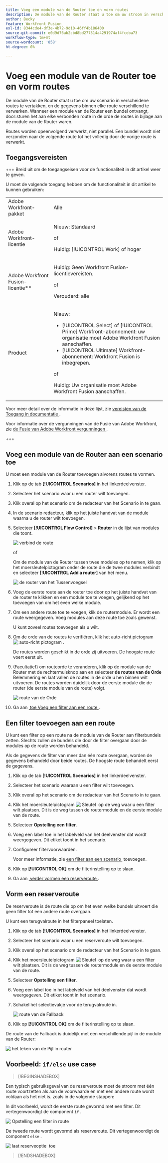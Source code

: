 ```yaml
---
title: Voeg een module van de Router toe en vorm routes
description: De module van de Router staat u toe om uw stroom in verscheidene routes te vertakken en de gegevens binnen elke route verschillend te verwerken. Zodra een module van de Router een bundel ontvangt, door:sturen het aan elke verbonden route in de orde de routes aan de module van de Router in bijlage waren.
author: Becky
feature: Workfront Fusion
exl-id: 8344cde4-df3e-4b72-9d10-46ff4b186400
source-git-commit: e0d9d76ab2cbd8bd277514a4291974af4fceba73
workflow-type: tm+mt
source-wordcount: '858'
ht-degree: 0%

---
```


# Voeg een module van de Router toe en vorm routes

De module van de Router staat u toe om uw scenario in verscheidene routes te vertakken, en de gegevens binnen elke route verschillend te verwerken. Wanneer een module van de Router een bundel ontvangt, door:sturen het aan elke verbonden route in de orde de routes in bijlage aan de module van de Router waren.

Routes worden opeenvolgend verwerkt, niet parallel. Een bundel wordt niet verzonden naar de volgende route tot het volledig door de vorige route is verwerkt.


## Toegangsvereisten

+++ Breid uit om de toegangseisen voor de functionaliteit in dit artikel weer te geven.

U moet de volgende toegang hebben om de functionaliteit in dit artikel te kunnen gebruiken:

<table style="table-layout:auto">
 <col> 
 <col> 
 <tbody> 
  <tr> 
   <td role="rowheader">Adobe Workfront-pakket</td> 
   <td> <p>Alle</p> </td> 
  </tr> 
  <tr data-mc-conditions=""> 
   <td role="rowheader">Adobe Workfront-licentie</td> 
   <td> <p>Nieuw: Standaard</p><p>of</p><p>Huidig: [!UICONTROL Work] of hoger</p> </td> 
  </tr> 
  <tr> 
   <td role="rowheader">Adobe Workfront Fusion-licentie**</td> 
   <td>
   <p>Huidig: Geen Workfront Fusion-licentievereisten.</p>
   <p>of</p>
   <p>Verouderd: alle </p>
   </td> 
  </tr> 
  <tr> 
   <td role="rowheader">Product</td> 
   <td>
   <p>Nieuw:</p> <ul><li>[!UICONTROL Select] of [!UICONTROL Prime] Workfront-abonnement: uw organisatie moet Adobe Workfront Fusion aanschaffen.</li><li>[!UICONTROL Ultimate] Workfront-abonnement: Workfront Fusion is inbegrepen.</li></ul>
   <p>of</p>
   <p>Huidig: Uw organisatie moet Adobe Workfront Fusion aanschaffen.</p>
   </td> 
  </tr>
 </tbody> 
</table>

Voor meer detail over de informatie in deze lijst, zie [&#x200B; vereisten van de Toegang in documentatie &#x200B;](/help/workfront-fusion/references/licenses-and-roles/access-level-requirements-in-documentation.md).

Voor informatie over de vergunningen van de Fusie van Adobe Workfront, zie [&#x200B; de Fusie van Adobe Workfront vergunningen &#x200B;](/help/workfront-fusion/set-up-and-manage-workfront-fusion/licensing-operations-overview/license-automation-vs-integration.md).

+++

## Voeg een module van de Router aan een scenario toe

U moet een module van de Router toevoegen alvorens routes te vormen.

1. Klik op de tab **[!UICONTROL Scenarios]** in het linkerdeelvenster.
1. Selecteer het scenario waar u een router wilt toevoegen.
1. Klik overal op het scenario om de redacteur van het Scenario in te gaan.
1. In de scenario redacteur, klik op het juiste handvat van de module waarna u de router wilt toevoegen.
1. Selecteer **[!UICONTROL Flow Control]** > **Router** in de lijst van modules die toont.

   ![&#x200B; verbind de route &#x200B;](assets/connect-the-router-350x108.png)

   of

   Om de module van de Router tussen twee modules op te nemen, klik op het moersleutelpictogram onder de route die de twee modules verbindt en selecteer **[!UICONTROL Add a router]** van het menu.

   ![&#x200B; de router van het Tussenvoegsel &#x200B;](assets/insert-router-350x191.png)
1. Voeg de eerste route aan de router toe door op het juiste handvat van de router te klikken en een module toe te voegen, gelijkend op het toevoegen van om het even welke module.
1. Om een andere route toe te voegen, klik de routermodule. Er wordt een route weergegeven. Voeg modules aan deze route toe zoals gewenst.

   U kunt zoveel routes toevoegen als u wilt.

1. Om de orde van de routes te verifiëren, klik het auto-richt pictogram ![&#x200B; auto-richt pictogram &#x200B;](assets/auto-align.png).

   De routes worden geschikt in de orde zij uitvoeren. De hoogste route voert eerst uit.

1. (Facultatief) om routeorde te veranderen, klik op de module van de Router met de rechtermuisknop aan en selecteer **de routes van de Orde** Belemmering en laat vallen de routes in de orde u hen binnen wilt uitvoeren. De routes worden duidelijk door de eerste module die de router (de eerste module van de route) volgt.

   ![&#x200B; route van de Orde &#x200B;](assets/order-routes.png)

1. Ga aan [&#x200B; toe Voeg een filter aan een route &#x200B;](#add-a-filter-to-a-route).

## Een filter toevoegen aan een route

U kunt een filter op een route na de module van de Router aan filterbundels zetten. Slechts zullen de bundels die door de filter overgaan door de modules op de route worden behandeld.

Als de gegevens de filter van meer dan één route overgaan, worden de gegevens behandeld door beide routes. De hoogste route behandelt eerst de gegevens.

1. Klik op de tab **[!UICONTROL Scenarios]** in het linkerdeelvenster.
1. Selecteer het scenario waaraan u een filter wilt toevoegen.
1. Klik overal op het scenario om de redacteur van het Scenario in te gaan.
1. Klik het moersleutelpictogram ![&#x200B; Sleutel &#x200B;](assets/wrench-icon.png) op de weg waar u een filter wilt plaatsen. Dit is de weg tussen de routermodule en de eerste module van de route.
1. Selecteer **Opstelling een filter.**
1. Voeg een label toe in het labelveld van het deelvenster dat wordt weergegeven. Dit etiket toont in het scenario.
1. Configureer filtervoorwaarden.

   Voor meer informatie, zie [&#x200B; een filter aan een scenario &#x200B;](/help/workfront-fusion/create-scenarios/add-modules/add-a-filter-to-a-scenario.md) toevoegen.

1. Klik op **[!UICONTROL OK]** om de filterinstelling op te slaan.

1. Ga aan [&#x200B; verder vormen een reserveroute &#x200B;](#configure-a-fallback-route).

## Vorm een reserveroute

De reserveroute is de route die op om het even welke bundels uitvoert die geen filter tot een andere route overgaan.

U kunt een terugvalroute in het filterpaneel toelaten.

1. Klik op de tab **[!UICONTROL Scenarios]** in het linkerdeelvenster.
1. Selecteer het scenario waar u een reserveroute wilt toevoegen.
1. Klik overal op het scenario om de redacteur van het Scenario in te gaan.
1. Klik het moersleutelpictogram ![&#x200B; Sleutel &#x200B;](assets/wrench-icon.png) op de weg waar u een filter wilt plaatsen. Dit is de weg tussen de routermodule en de eerste module van de route.
1. Selecteer **Opstelling een filter.**
1. Voeg een label toe in het labelveld van het deelvenster dat wordt weergegeven. Dit etiket toont in het scenario.
1. Schakel het selectievakje voor de terugvalroute in.

   ![&#x200B; route van de Fallback &#x200B;](assets/fallback-route-350x260.png)

1. Klik op **[!UICONTROL OK]** om de filterinstelling op te slaan.

De route van de Fallback is duidelijk met een verschillende pijl in de module van de Router:

![&#x200B; het teken van de Pijl in router &#x200B;](assets/arrow-sign-in-router-module-350x361.png)

## Voorbeeld: `if/else` use case

>[!BEGINSHADEBOX]

Een typisch gebruiksgeval van de reserveroute moet de stroom met één route voortzetten als aan de voorwaarde en met een andere route wordt voldaan als het niet is. zoals in de volgende stappen:

In dit voorbeeld, wordt de eerste route gevormd met een filter. Dit vertegenwoordigt de component `if` .

![&#x200B; Opstelling een filter in route &#x200B;](assets/set-up-a-filter-2-350x242.png)

De tweede route wordt gevormd als reserveroute. Dit vertegenwoordigt de component `else` .

![&#x200B; laat reserveoptie &#x200B;](assets/enable-fallback-route-option-350x238.png) toe

>[!ENDSHADEBOX]
